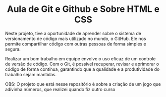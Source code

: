 <h1 align="center">Aula de Git e Github e Sobre HTML e CSS</h1>
<p>Neste projeto, tive a oportunidade de aprender sobre o sistema de versionamento de código mais utilizado no mundo, o GitHub. Ele nos permite compartilhar código com outras pessoas de forma simples e segura.

<p>Realizar um bom trabalho em equipe envolve o uso eficaz de um controle de versão de código. Com o Git, é possível recuperar, revisar e aprimorar o código de forma contínua, garantindo que a qualidade e a produtividade do trabalho sejam mantidas.</p>
<p>OBS: O projeto que está nesse repositório é sobre a criação de um jogo que adivinha números, que realizei quando fiz outro curso</p>
